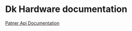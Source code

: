 # Dk Hardware documentation

[Patner Api Documentation](https://github.com/dkhardwarecom/docs/blob/main/partnerApi/index.md)
